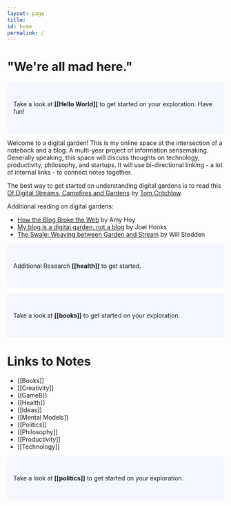```yaml
---
layout: page
title:
id: home
permalink: /
---
```

# "We're all mad here."

<p style="padding: 3em 1em; background: #f5f7ff; border-radius: 4px;">
  Take a look at <span style="font-weight: bold">[[Hello World]]</span> to get started on your exploration. Have fun!
</p>

Welcome to a digital garden! This is my online space at the intersection of a notebook and a blog. A multi-year project of information sensemaking. Generally speaking, this space will discuss thoughts on technology, productivity, philosophy, and startups. It will use bi-directional linking - a lot of internal links - to connect notes together.

The best way to get started on understanding digital gardens is to read this [Of Digital Streams, Campfires and Gardens](https://tomcritchlow.com/2018/10/10/of-gardens-and-wikis/) by [Tom Critchlow](https://tomcritchlow.com/).

Additional reading on digital gardens:

- [How the Blog Broke the Web](https://stackingthebricks.com/how-blogs-broke-the-web/) by Amy Hoy
- [My blog is a digital garden, not a blog](https://joelhooks.com/digital-garden) by Joel Hooks
- [The Swale: Weaving between Garden and Stream](https://bonkerfield.org/2020/05/swale-garden-stream/) by Will Stedden

<p style="padding: 3em 1em; background: #f5f7ff; border-radius: 4px;">
  Additional Research <span style="font-weight: bold">[[health]]</span> to get started.
 </p>
 
 <p style="padding: 3em 1em; background: #f5f7ff; border-radius: 4px;">
  Take a look at <span style="font-weight: bold">[[books]]</span> to get started on your exploration.
</p>

# Links to Notes
  - [[Books]]
  - [[Creativity]]
  - [[GameB]]
  - [[Health]]
  - [[Ideas]]
  - [[Mental Models]]
  - [[Politics]]
  - [[Philosophy]]
  - [[Productivity]]
  - [[Technology]]


<p style="padding: 3em 1em; background: #f5f7ff; border-radius: 4px;">
  Take a look at <span style="font-weight: bold">[[politics]]</span> to get started on your exploration.
</p>
<style>
  .wrapper {
    max-width: 46em;
  }
</style>
